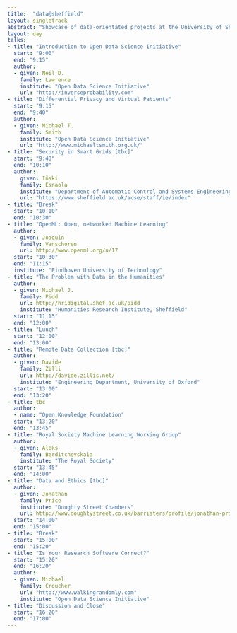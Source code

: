 ```yaml
---
title:  "data@sheffield"
layout: singletrack
abstract: "Showcase of data-orientated projects at the University of Sheffield with Guest speakers to place things in wider context."
layout: day
talks:
- title: "Introduction to Open Data Science Initiative"
  start: "9:00"
  end: "9:15"
  author: 
  - given: Neil D.
    family: Lawrence
    institute: "Open Data Science Initiative"
    url: "http://inverseprobability.com"
- title: "Differential Privacy and Virtual Patients" 
  start: "9:15"
  end: "9:40"
  author:
  - given: Michael T. 
    family: Smith
    institute: "Open Data Science Initiative"
    url: "http://www.michaeltsmith.org.uk/"
- title: "Security in Smart Grids [tbc]"
  start: "9:40"
  end: "10:10"
  author:
    given: Iñaki 
    family: Esnaola
    institute: "Department of Automatic Control and Systems Engineering, University of Sheffield"
    url: "https://www.sheffield.ac.uk/acse/staff/ie/index"
- title: "Break"
  start: "10:10"
  end: "10:30"
- title: "OpenML: Open, networked Machine Learning"
  author:
  - given: Joaquin
    family: Vanschoren
    url: http://www.openml.org/u/17
  start: "10:30"
  end: "11:15"
  institute: "Eindhoven University of Technology"
- title: "The Problem with Data in the Humanities"
  author:
  - given: Michael J. 
    family: Pidd
    url: http://hridigital.shef.ac.uk/pidd
    institute: "Humanities Research Institute, Sheffield"
  start: "11:15"
  end: "12:00"
- title: "Lunch"
  start: "12:00"
  end: "13:00"
- title: "Remote Data Collection [tbc]"
  author:
  - given: Davide 
    family: Zilli
    url: http://davide.zillis.net/
    institute: "Engineering Department, University of Oxford"
  start: "13:00"
  end: "13:20"
- title: tbc
  author: 
  - name: "Open Knowledge Foundation" 
  start: "13:20"
  end: "13:45"
- title: "Royal Society Machine Learning Working Group"
  author: 
  - given: Aleks 
    family: Berditchevskaia
    institute: "The Royal Society"
  start: "13:45"
  end: "14:00"
- title: "Data and Ethics [tbc]"
  author:
  - given: Jonathan 
    family: Price 
    institute: "Doughty Street Chambers"
    url: http://www.doughtystreet.co.uk/barristers/profile/jonathan-price
  start: "14:00"
  end: "15:00"
- title: "Break"
  start: "15:00"
  end: "15:20"
- title: "Is Your Research Software Correct?"
  start: "15:20"
  end: "16:20"
  author: 
  - given: Michael 
    family: Croucher
    url: "http://www.walkingrandomly.com"
    institute: "Open Data Science Initiative"
- title: "Discussion and Close"
  start: "16:20"
  end: "17:00"
---
```

